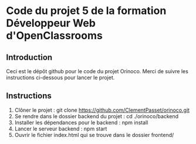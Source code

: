 # Code du projet 5 de la formation Développeur Web d'OpenClassrooms

## Introduction

Ceci est le dépôt github pour le code du projet Orinoco.
Merci de suivre les instructions ci-dessous pour lancer le projet.

## Instructions

1. Clôner le projet : git clone https://github.com/ClementPasset/orinoco.git
2. Se rendre dans le dossier backend du projet : cd ./orinoco/backend
3. Installer les dépendances pour le backend : npm install
4. Lancer le serveur backend : npm start
5. Ouvrir le fichier index.html qui se trouve dans le dossier frontend/